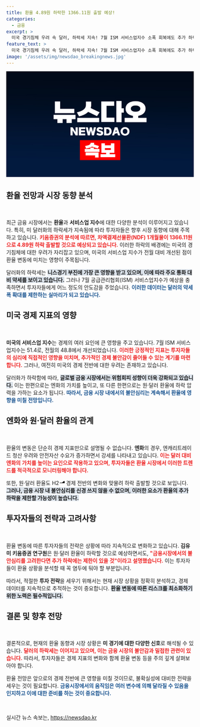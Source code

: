 ```yaml
---
title: 환율 4.89원 하락한 1366.11원 출발 예상!
categories:
  - 금융
excerpt: >
  미국 경기침체 우려 속 달러, 하락세 지속! 7월 ISM 서비스업지수 소폭 회복에도 추가 하락 제한 전망. 원·달러 환율, 하락 출발 예상! 궁금한 자세한 내용은 클릭하세요!
feature_text: >
  미국 경기침체 우려 속 달러, 하락세 지속! 7월 ISM 서비스업지수 소폭 회복에도 추가 하락 제한 전망. 원·달러 환율, 하락 출발 예상! 궁금한 자세한 내용은 클릭하세요!
image: '/assets/img/newsdao_breakingnews.jpg'
---
```


<p><img src="/assets/img/newsdao_breakingnews.jpg" alt="pcversion 속보" /></p>

<h2 data-ke-size="size26">환율 전망과 시장 동향 분석</h2>

<p data-ke-size="size16">&nbsp;</p>

<p data-ke-size="size16">최근 금융 시장에서는 <b>환율</b>과 <b>서비스업 지수</b>에 대한 다양한 분석이 이루어지고 있습니다. 특히, 미 달러화의 하락세가 지속됨에 따라 투자자들은 향후 시장 동향에 대해 주목하고 있습니다. <b><span style="color: #ee2323;">키움증권의 분석에 따르면, 차액결제선물환(NDF) 1개월물이 1366.11원으로 4.89원 하락 출발할 것으로 예상되고 있습니다.</span></b> 이러한 하락의 배경에는 미국의 경기침체에 대한 우려가 자리잡고 있으며, 미국의 서비스업 지수가 전월 대비 개선된 점이 환율 변동에 미치는 영향이 주목됩니다.</p>

<p data-ke-size="size16">달러화의 하락세는 <b><span style="background-color: #21538527;">니스경기 부진에 가장 큰 영향을 받고 있으며, 이에 따라 주요 통화 대비 약세를 보이고 있습니다.</span></b> 그러나 7월 공급관리협회(ISM) 서비스업지수가 예상을 충족하면서 투자자들에게 어느 정도의 안도감을 주었습니다. <b><span style="color: #1a5490;">이러한 데이터는 달러의 약세폭 확대를 제한하는 실마리가 되고 있습니다.</span></b></p>

<h2 data-ke-size="size26">미국 경제 지표의 영향</h2>

<p data-ke-size="size16">&nbsp;</p>

<p data-ke-size="size16"><b>미국의 서비스업 지수</b>는 경제의 여러 요인에 큰 영향을 주고 있습니다. 7월 ISM 서비스업지수는 51.4로, 전월의 48.8에서 개선되었습니다. <b><span style="color: #ee2323;">이러한 긍정적인 지표는 투자자들의 심리에 직접적인 영향을 미치며, 추가적인 경제 불안감이 줄어들 수 있는 계기를 마련합니다.</span></b> 그러나, 여전히 미국의 경제 전반에 대한 우려는 존재하고 있습니다.</p>

<p data-ke-size="size16">달러화가 하락함에 따라, <b><span style="background-color: #21538527;">글로벌 금융 시장에서는 위험회피 성향이 더욱 강화되고 있습니다.</span></b> 이는 한편으로는 엔화의 가치를 높이고, 또 다른 한편으로는 원·달러 환율에 하락 압력을 가하는 요소가 됩니다. <b><span style="color: #1a5490;">따라서, 금융 시장 내에서의 불안심리는 계속해서 환율에 영향을 미칠 전망입니다.</span></b></p>

<h2 data-ke-size="size26">엔화와 원·달러 환율의 관계</h2>

<p data-ke-size="size16">&nbsp;</p>

<p data-ke-size="size16">환율의 변동은 단순히 경제 지표만으로 설명될 수 없습니다. <b>엔화</b>의 경우, 엔캐리트레이드 청산 우려와 안전자산 수요가 증가하면서 강세를 나타내고 있습니다. <b><span style="color: #ee2323;">이는 달러 대비 엔화의 가치를 높이는 요인으로 작용하고 있으며, 투자자들은 환율 시장에서 이러한 트렌드를 적극적으로 모니터링해야 합니다.</span></b></p>

<p data-ke-size="size16">또한, 원·달러 환율도 H2<svg xmlns:xlink="https://www.w3.org/1999/xlink" width="15" height="15" alt="swap" fill="#000000" viewBox="0 0 24 24" xml:space="preserve"><g><path d="M19.6,7.4l-6.4,6.4H3v2h20.2l6.4,6.4l1.4-1.4l-6.4-6.4h6.4V7.4H19.6z"></path></g></svg> 경제 전반의 변화와 맞물려 하락 출발할 것으로 보입니다. <b><span style="background-color: #21538527;">그러나, 금융 시장 내 불안심리를 신경 쓰지 않을 수 없으며, 이러한 요소가 환율의 추가 하락을 제한할 가능성이 높습니다.</span></b></p>

<h2 data-ke-size="size26">투자자들의 전략과 고려사항</h2>

<p data-ke-size="size16">&nbsp;</p>

<p data-ke-size="size16">환율 변동에 따른 투자자들의 전략은 상황에 따라 지속적으로 변화하고 있습니다. <b>김유미 키움증권 연구원</b>은 원·달러 환율이 하락할 것으로 예상하면서도, <b><span style="color: #ee2323;">"금융시장에서의 불안심리를 고려한다면 추가 하락에는 제한이 있을 것"이라고 설명했습니다.</span></b> 이는 투자자들이 환율 상황을 분석할 때 꼭 염두에 둬야 할 부분입니다.</p>

<p data-ke-size="size16">따라서, 적절한 <b>투자 전략</b>을 세우기 위해서는 현재 시장 상황을 정확히 분석하고, 경제 데이터를 지속적으로 추적하는 것이 중요합니다. <b><span style="background-color: #21538527;">환율 변동에 따른 리스크를 최소화하기 위한 노력은 필수적입니다.</span></b></p>

<h2 data-ke-size="size26">결론 및 향후 전망</h2>

<p data-ke-size="size16">&nbsp;</p>

<p data-ke-size="size16">결론적으로, 현재의 환율 동향과 시장 상황은 <b>미 경기에 대한 다양한 신호</b>로 해석될 수 있습니다. <b><span style="color: #ee2323;">달러의 하락세는 이어지고 있으며, 이는 금융 시장의 불안감과 밀접한 관련이 있습니다.</span></b> 따라서, 투자자들은 경제 지표의 변화와 함께 환율 변동 등을 주의 깊게 살펴보아야 합니다.</p>

<p data-ke-size="size16">환율 전망은 앞으로의 경제 전반에 큰 영향을 미칠 것이므로, 불확실성에 대비한 전략을 세우는 것이 필요합니다. <b><span style="color: #1a5490;">금융시장에서의 움직임은 여러 변수에 의해 달라질 수 있음을 인지하고 이에 대한 준비를 하는 것이 중요합니다.</span></b></p>

<p data-ke-size="size16">&nbsp;</p>
실시간 뉴스 속보는, <a href="https://newsdao.kr" rel="dofollow">https://newsdao.kr</a>


